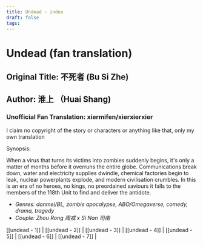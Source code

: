 ```yaml
---
title: Undead - index
draft: false
tags:
---
```

# Undead (fan translation)
## Original Title: 不死者 (Bu Si Zhe)
## Author: 淮上 （Huai Shang)
### Unofficial Fan Translation: xiermifen/xierxierxier
I claim no copyright of the story or characters or anything like that, only my own translation

Synopsis:

When a virus that turns its victims into zombies suddenly begins, it's only a matter of months before it overruns the entire globe. Communications break down, water and electricity supplies dwindle, chemical factories begin to leak, nuclear powerplants explode, and modern civilisation crumbles. In this is an era of no heroes, no kings, no preordained saviours it falls to the members of the 118th Unit to find and deliver the antidote.

- *Genres: danmei/BL, zombie apocalypse, ABO/Omegaverse, comedy, drama, tragedy*
- *Couple: Zhou Rong 周戎 x Si Nan 司南*

[[undead - 1]] | [[undead - 2]] | [[undead - 3]] | [[undead - 4]] | [[undead - 5]] | [[undead - 6]] | [[undead - 7]] |
